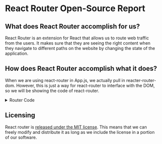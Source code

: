 # React Router Open-Source Report

## What does React Router accomplish for us?
React Router is an extension for React that allows us to route web traffic from the users. It makes sure that they are seeing the right content when they navigate to different paths on the website by changing the state of the application. 

## How does React Router accomplish what it does?

When we are using react-router in App.js, we actually pull in reacter-router-dom. However, this is just a way for react-router to interface with the DOM, so we will be showing the code of react-router. 
<details>
<summary>Router Code</summary>

```javascript
var Router =
/*#__PURE__*/
function (_React$Component) {
  _inheritsLoose(Router, _React$Component);

  Router.computeRootMatch = function computeRootMatch(pathname) {
    return {
      path: "/",
      url: "/",
      params: {},
      isExact: pathname === "/"
    };
  };

  function Router(props) {
    var _this;

    _this = _React$Component.call(this, props) || this;
    _this.state = {
      location: props.history.location
    }; // This is a bit of a hack. We have to start listening for location
    // changes here in the constructor in case there are any <Redirect>s
    // on the initial render. If there are, they will replace/push when
    // they mount and since cDM fires in children before parents, we may
    // get a new location before the <Router> is mounted.

    _this._isMounted = false;
    _this._pendingLocation = null;

    if (!props.staticContext) {
      _this.unlisten = props.history.listen(function (location) {
        if (_this._isMounted) {
          _this.setState({
            location: location
          });
        } else {
          _this._pendingLocation = location;
        }
      });
    }

    return _this;
  }
```

</details>

## Licensing
React router is [released under the MIT license][rrouter-license]. This means that we can freely modify and distribute it as long as we include the license in a portion of our software.

[rrouter-license]: https://github.com/ReactTraining/react-router/blob/master/LICENSE